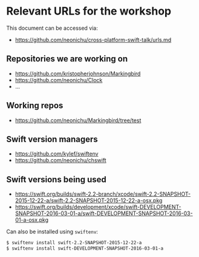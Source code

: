 # Relevant URLs for the workshop

This document can be accessed via:

- <https://github.com/neonichu/cross-platform-swift-talk/urls.md>

## Repositories we are working on

- <https://github.com/kristopherjohnson/Markingbird>
- <https://github.com/neonichu/Clock>
- ...

## Working repos

- <https://github.com/neonichu/Markingbird/tree/test>

## Swift version managers

- <https://github.com/kylef/swiftenv>
- <https://github.com/neonichu/chswift>

## Swift versions being used

- <https://swift.org/builds/swift-2.2-branch/xcode/swift-2.2-SNAPSHOT-2015-12-22-a/swift-2.2-SNAPSHOT-2015-12-22-a-osx.pkg>
- <https://swift.org/builds/development/xcode/swift-DEVELOPMENT-SNAPSHOT-2016-03-01-a/swift-DEVELOPMENT-SNAPSHOT-2016-03-01-a-osx.pkg>

Can also be installed using `swiftenv`:

```bash
$ swiftenv install swift-2.2-SNAPSHOT-2015-12-22-a
$ swiftenv install swift-DEVELOPMENT-SNAPSHOT-2016-03-01-a
```
